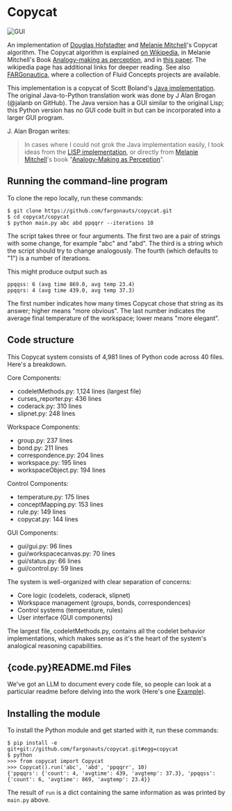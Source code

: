 Copycat
=========

![GUI](https://i.imgur.com/AhhpzVQ.png)

An implementation of [Douglas Hofstadter](http://prelectur.stanford.edu/lecturers/hofstadter/) and [Melanie Mitchell](https://melaniemitchell.me/)'s Copycat algorithm.
The Copycat algorithm is explained [on Wikipedia](https://en.wikipedia.org/wiki/Copycat_%28software%29), in Melanie Mitchell's Book [Analogy-making as perception](https://www.amazon.com/Analogy-Making-Perception-Computer-Modeling-Connectionism/dp/026251544X/ref=sr_1_5?crid=1FC76DCS33513&dib=eyJ2IjoiMSJ9.TQVbRbFf696j7ZYj_sb4tIM3ZbFbuCIdtdYCy-Mq3EmJI6xbG5hhVXuyOPjeb7E4b8jhKiJlfr6NnD_O09rEEkNMwD_1zFxkLT9OkF81RSFL4kMCLOT7K-7KnPwBFbrc9tZuhLKFOWbxMGNL75koMcetQl2Lf6V7xsNYLYLCHBlXMCrusJ88Kv3Y8jiPKwrEr1hUwhWB8vtwEG9vSYXU7Gw-b4fZRNNbUtBBWNwiK3k.IJZZ8kA_QirWQK1ax5i42zD2nV7XvKoPYRgN94en4Dc&dib_tag=se&keywords=melanie+mitchell&qid=1745436638&sprefix=melanie+mitchell%2Caps%2C206&sr=8-5#), and in [this paper](https://github.com/Alex-Linhares/FARGonautica/blob/master/Literature/Foundations-Chalmers.French.and.Hofstadter-1992-Journal%20of%20Experimental%20and%20Theoretical%20Artificial%20Intelligence.pdf). The wikipedia page has additional links for deeper reading.  See also [FARGonautica](https://github.com/Alex-Linhares/Fargonautica), where a collection of Fluid Concepts projects are available.

This implementation is a copycat of Scott Boland's [Java implementation](https://archive.org/details/JavaCopycat).
The original Java-to-Python translation work was done by J Alan Brogan (@jalanb on GitHub).
The Java version has a GUI similar to the original Lisp; this Python version has no GUI code built in but can be incorporated into a larger GUI program.

J. Alan Brogan writes:
> In cases where I could not grok the Java implementation easily, I took ideas from the
> [LISP implementation](http://web.cecs.pdx.edu/~mm/how-to-get-copycat.html), or directly
> from [Melanie Mitchell](https://en.wikipedia.org/wiki/Melanie_Mitchell)'s book
> "[Analogy-Making as Perception](http://www.amazon.com/Analogy-Making-Perception-Computer-Melanie-Mitchell/dp/0262132893/ref=tmm_hrd_title_0?ie=UTF8&qid=1351269085&sr=1-3)".

Running the command-line program
--------------------------------

To clone the repo locally, run these commands:

```
$ git clone https://github.com/fargonauts/copycat.git
$ cd copycat/copycat
$ python main.py abc abd ppqqrr --iterations 10
```

The script takes three or four arguments.
The first two are a pair of strings with some change, for example "abc" and "abd".
The third is a string which the script should try to change analogously.
The fourth (which defaults to "1") is a number of iterations.

This might produce output such as

```
ppqqss: 6 (avg time 869.0, avg temp 23.4)
ppqqrs: 4 (avg time 439.0, avg temp 37.3)
```

The first number indicates how many times Copycat chose that string as its answer; higher means "more obvious".
The last number indicates the average final temperature of the workspace; lower means "more elegant".

Code structure
---------------------

This Copycat system consists of 4,981 lines of Python code across 40 files. Here's a breakdown.

Core Components:
- codeletMethods.py: 1,124 lines (largest file)
- curses_reporter.py: 436 lines
- coderack.py: 310 lines
- slipnet.py: 248 lines

Workspace Components:

- group.py: 237 lines
- bond.py: 211 lines
- correspondence.py: 204 lines
- workspace.py: 195 lines
- workspaceObject.py: 194 lines

Control Components:
- temperature.py: 175 lines
- conceptMapping.py: 153 lines
- rule.py: 149 lines
- copycat.py: 144 lines

GUI Components:
- gui/gui.py: 96 lines
- gui/workspacecanvas.py: 70 lines
- gui/status.py: 66 lines
- gui/control.py: 59 lines


The system is well-organized with clear separation of concerns:
- Core logic (codelets, coderack, slipnet)
- Workspace management (groups, bonds, correspondences)
- Control systems (temperature, rules)
- User interface (GUI components)

The largest file, codeletMethods.py, contains all the codelet behavior implementations, which makes sense as it's the heart of the system's analogical reasoning capabilities.

{code.py}README.md Files
---------------------

We've got an LLM to document every code file, so people can look at a particular readme before delving into the work (Here's one [Example](main_README.md)).


Installing the module
---------------------

To install the Python module and get started with it, run these commands:

```
$ pip install -e git+git://github.com/fargonauts/copycat.git#egg=copycat
$ python
>>> from copycat import Copycat
>>> Copycat().run('abc', 'abd', 'ppqqrr', 10)
{'ppqqrs': {'count': 4, 'avgtime': 439, 'avgtemp': 37.3}, 'ppqqss': {'count': 6, 'avgtime': 869, 'avgtemp': 23.4}}
```

The result of `run` is a dict containing the same information as was printed by `main.py` above.

